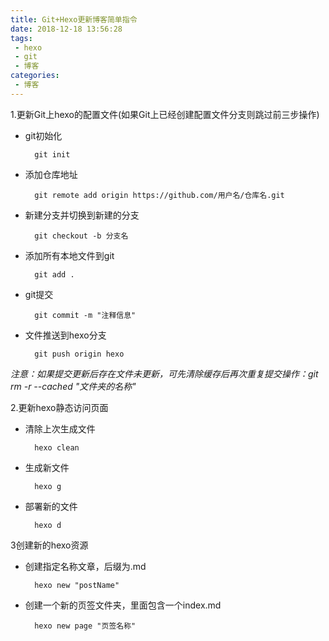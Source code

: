 ```yaml
---
title: Git+Hexo更新博客简单指令
date: 2018-12-18 13:56:28
tags: 
 - hexo
 - git
 - 博客
categories: 
 - 博客
---
```

1.更新Git上hexo的配置文件(如果Git上已经创建配置文件分支则跳过前三步操作)

* git初始化

        git init

* 添加仓库地址
   
        git remote add origin https://github.com/用户名/仓库名.git

* 新建分支并切换到新建的分支

        git checkout -b 分支名

* 添加所有本地文件到git
    
        git add .

* git提交

        git commit -m "注释信息"

* 文件推送到hexo分支

        git push origin hexo

*注意：如果提交更新后存在文件未更新，可先清除缓存后再次重复提交操作：git rm -r --cached "文件夹的名称"*

2.更新hexo静态访问页面

* 清除上次生成文件
    
        hexo clean

* 生成新文件
    
        hexo g

* 部署新的文件
    
        hexo d

3创建新的hexo资源

* 创建指定名称文章，后缀为.md

        hexo new "postName"

* 创建一个新的页签文件夹，里面包含一个index.md
    
        hexo new page "页签名称"
